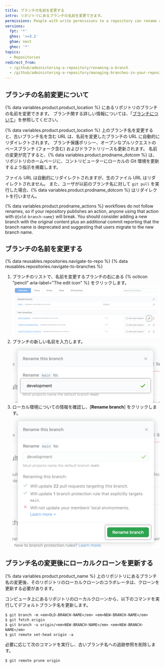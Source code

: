 ```yaml
---
title: ブランチの名前を変更する
intro: リポジトリにあるブランチの名前を変更できます。
permissions: People with write permissions to a repository can rename a branch in the repository. People with admin permissions can rename the default branch.
versions:
  fpt: '*'
  ghes: '>=3.1'
  ghae: next
  ghec: '*'
topics:
  - Repositories
redirect_from:
  - /github/administering-a-repository/renaming-a-branch
  - /github/administering-a-repository/managing-branches-in-your-repository/renaming-a-branch
---
```


## ブランチの名前変更について

{% data variables.product.product_location %} にあるリポジトリのブランチの名前を変更できます。 ブランチ関する詳しい情報については、「[ブランチについて](/github/collaborating-with-issues-and-pull-requests/about-branches)」を参照してください。

{% data variables.product.product_location %} 上のブランチ名を変更すると、古いブランチ名を含む URL は、名前を変更したブランチの URL に自動的にリダイレクトされます。 ブランチ保護ポリシー、オープンなプルリクエストのベースブランチ (フォーク含む) およびドラフトリリースも更新されます。 名前の変更が完了すると、{% data variables.product.prodname_dotcom %} は、リポジトリのホームページに、コントリビューターにローカルの Git 環境を更新するよう指示を掲載します。

ファイル URL は自動的にリダイレクトされますが、生のファイル URL はリダイレクトされません。 また、ユーザが以前のブランチ名に対して `git pull` を実行した場合、{% data variables.product.prodname_dotcom %} はリダイレクトを行いません。

{% data variables.product.prodname_actions %} workflows do not follow renames, so if your repository publishes an action, anyone using that action with `@{old-branch-name}` will break. You should consider adding a new branch with the original content plus an additional commit reporting that the branch name is deprecated and suggesting that users migrate to the new branch name.

## ブランチの名前を変更する

{% data reusables.repositories.navigate-to-repo %}
{% data reusables.repositories.navigate-to-branches %}
1. ブランチのリストで、名前を変更するブランチの右にある {% octicon "pencil" aria-label="The edit icon" %} をクリックします。 ![名前を変更するブランチの右にある鉛筆アイコン](/assets/images/help/branch/branch-rename-edit.png)
1. ブランチの新しい名前を入力します。 ![新しいブランチ名を入力するためのテキストフィールド](/assets/images/help/branch/branch-rename-type.png)
1. ローカル環境についての情報を確認し、[**Rename branch**] をクリックします。 ![ローカル環境情報と [Rename branch] ボタン](/assets/images/help/branch/branch-rename-rename.png)

## ブランチ名の変更後にローカルクローンを更新する

{% data variables.product.product_name %} 上のリポジトリにあるブランチ名の変更後、そのリポジトリのローカルクローンのコラボレータは、クローンを更新する必要があります。

コンピュータ上にあるリポジトリのローカルクローンから、以下のコマンドを実行してデフォルトブランチ名を更新します。

```shell
$ git branch -m <em>OLD-BRANCH-NAME</em> <em>NEW-BRANCH-NAME</em>
$ git fetch origin
$ git branch -u origin/<em>NEW-BRANCH-NAME</em> <em>NEW-BRANCH-NAME</em>
$ git remote set-head origin -a
```

必要に応じて次のコマンドを実行し、古いブランチ名への追跡参照を削除します。
```
$ git remote prune origin
```
